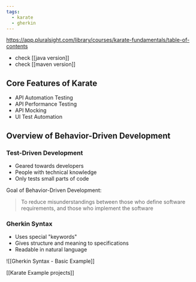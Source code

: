 ```yaml
---
tags:
  - karate
  - gherkin
---
```

https://app.pluralsight.com/library/courses/karate-fundamentals/table-of-contents

- check [[java version]]
- check [[maven version]]

## Core Features of Karate

- API Automation Testing
- API Performance Testing
- API Mocking
- UI Test Automation

## Overview of Behavior-Driven Development

### Test-Driven Development
- Geared towards developers
- People with technical knowledge
- Only tests small parts of code

Goal of Behavior-Driven Development:
> To reduce misunderstandings between those who define software requirements, and those who implement the software

### Gherkin Syntax
- Uses special "keywords"
- Gives structure and meaning to specifications
- Readable in natural language

![[Gherkin Syntax - Basic Example]]

[[Karate Example projects]]